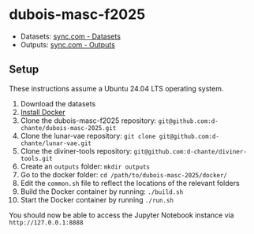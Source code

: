 # dubois-masc-f2025
* Datasets: [sync.com - Datasets](https://ln5.sync.com/dl/24ce0c4e0#gcz3ehmr-hxdubpq3-je5hpa7f-65jtyt6i)
* Outputs: [sync.com - Outputs](https://ln5.sync.com/dl/89f636430#3ya3snx4-iap4ftg8-ieag3est-rv9kz574)

## Setup
These instructions assume a Ubuntu 24.04 LTS operating system.
1. Download the datasets 
2. [Install Docker](https://docs.docker.com/engine/install/ubuntu/)
3. Clone the dubois-masc-f2025 repository: `git@github.com:d-chante/dubois-masc-2025.git`
4. Clone the lunar-vae repository: `git clone git@github.com:d-chante/lunar-vae.git`
5. Clone the diviner-tools repository: `git@github.com:d-chante/diviner-tools.git`
6. Create an `outputs` folder: `mkdir outputs`
7. Go to the docker folder: `cd /path/to/dubois-masc-2025/docker/`
8. Edit the `common.sh` file to reflect the locations of the relevant folders
9. Build the Docker container by running: `./build.sh`
10. Start the Docker container by running `./run.sh` 

You should now be able to access the Jupyter Notebook instance via `http://127.0.0.1:8888`